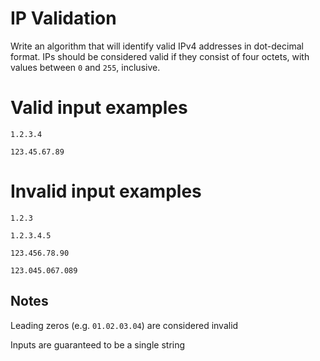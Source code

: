 # IP Validation

Write an algorithm that will identify valid IPv4 addresses in dot-decimal format. IPs should be considered valid if they consist of four octets, with values between `0` and `255`, inclusive.

# Valid input examples

`1.2.3.4`

`123.45.67.89`

# Invalid input examples

`1.2.3`

`1.2.3.4.5`

`123.456.78.90`

`123.045.067.089`

## Notes

Leading zeros (e.g. `01.02.03.04`) are considered invalid

Inputs are guaranteed to be a single string

